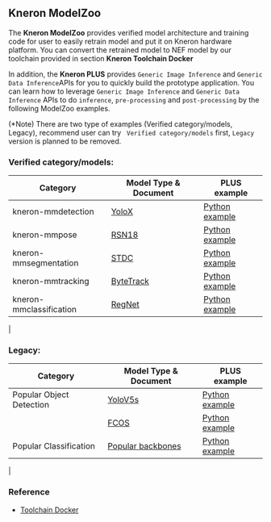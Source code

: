 ## Kneron ModelZoo

The **Kneron ModelZoo** provides verified model architecture and training code for user to easily retrain model and put it on Kneron hardware platform. You can convert the retrained model to NEF model by our toolchain provided in section **Kneron Toolchain Docker**

In addition, the  **Kneron PLUS** provides `Generic Image Inference`  and `Generic Data Inference`APIs for you to quickly build the prototype application. You can learn how to leverage `Generic Image Inference` and `Generic Data Inference` APIs to do `inference`, `pre-processing` and `post-processing` by the following ModelZoo examples.

(*Note) There are two type of examples (Verified category/models, Legacy), recommend user can try ` Verified category/models` first,  `Legacy` version is planned to be removed.

### Verified category/models:
|  Category |  Model Type & Document |  PLUS example  | 
|---|---|---|
|  kneron-mmdetection  |  [YoloX](./OpenMMLab/YoloX.md) |  [Python example](../plus_python/modelzoo/chapter/YoloX.md) |  
|  kneron-mmpose | [RSN18](./OpenMMLab/RSN18.md)   |  [Python example](../plus_python/modelzoo/chapter/RSN18.md) |
|  kneron-mmsegmentation  | [STDC](./OpenMMLab/STDC.md)  |  [Python example](../plus_python/modelzoo/chapter/STDC.md) |
|  kneron-mmtracking  | [ByteTrack](./OpenMMLab/ByteTrack.md)  |  [Python example](../plus_python/modelzoo/chapter/ByteTrack.md) |
|  kneron-mmclassification | [RegNet](./OpenMMLab/RegNet.md)  |  [Python example](../plus_python/modelzoo/chapter/RegNet.md) |
|

### Legacy:

|  Category |  Model Type & Document |  PLUS example  | 
|---|---|---|
|  Popular Object  Detection|  [YoloV5s](./object_detection_yolov5.md) | [Python example](../plus_python/modelzoo/chapter/kn-model-zoo_generic_inference_post_yolov5.md)   |
|   | [FCOS](./object_detection_fcos.md)  |  [Python example](../plus_python/modelzoo/chapter/kn-model-zoo_generic_inference_post_fcos.md)  |
| Popular Classification  | [Popular backbones](./classification.md)  | [Python example](../plus_python/modelzoo/chapter/kn-model-zoo_generic_inference_classification.md)   |
|

### Reference

- [Toolchain Docker](http://doc.kneron.com/docs/#toolchain/manual/#2-toolchain-docker-overview)

